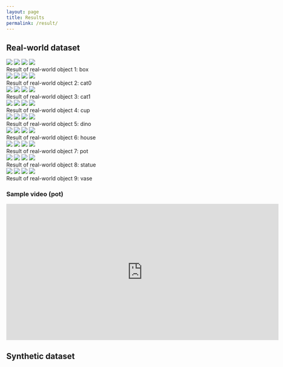 ```yaml
---
layout: page
title: Results
permalink: /result/
---
```


## Real-world dataset
<div class="imgmul4">
<img src="{{site.url}}{{site.baseurl}}/assets/result/box/box_mvs.png" style="border:none;">
<img src="{{site.url}}{{site.baseurl}}/assets/result/box/box_ps.png" style="border:none;">
<img src="{{site.url}}{{site.baseurl}}/assets/result/box/box_sl.png" style="border:none;">
<img src="{{site.url}}{{site.baseurl}}/assets/result/box/box_sc.png" style="border:none;">
<div class="thecap">Result of real-world object 1: box</div>
</div>

<div class="imgmul4">
<img src="{{site.url}}{{site.baseurl}}/assets/result/cat0/cat0_mvs.png" style="border:none;">
<img src="{{site.url}}{{site.baseurl}}/assets/result/cat0/cat0_ps.png" style="border:none;">
<img src="{{site.url}}{{site.baseurl}}/assets/result/cat0/cat0_sl.png" style="border:none;">
<img src="{{site.url}}{{site.baseurl}}/assets/result/cat0/cat0_sc.png" style="border:none;">
<div class="thecap">Result of real-world object 2: cat0</div>
</div>

<div class="imgmul4">
<img src="{{site.url}}{{site.baseurl}}/assets/result/cat1/cat1_mvs.png" style="border:none;">
<img src="{{site.url}}{{site.baseurl}}/assets/result/cat1/cat1_ps.png" style="border:none;">
<img src="{{site.url}}{{site.baseurl}}/assets/result/cat1/cat1_sl.png" style="border:none;">
<img src="{{site.url}}{{site.baseurl}}/assets/result/cat1/cat1_sc.png" style="border:none;">
<div class="thecap">Result of real-world object 3: cat1</div>
</div>

<div class="imgmul4">
<img src="{{site.url}}{{site.baseurl}}/assets/result/cup/cup_mvs.png" style="border:none;">
<img src="{{site.url}}{{site.baseurl}}/assets/result/cup/cup_ps.png" style="border:none;">
<img src="{{site.url}}{{site.baseurl}}/assets/result/cup/cup_sl.png" style="border:none;">
<img src="{{site.url}}{{site.baseurl}}/assets/result/cup/cup_sc.png" style="border:none;">
<div class="thecap">Result of real-world object 4: cup</div>
</div>

<div class="imgmul4">
<img src="{{site.url}}{{site.baseurl}}/assets/result/dino/dino_mvs.png" style="border:none;">
<img src="{{site.url}}{{site.baseurl}}/assets/result/dino/dino_ps.png" style="border:none;">
<img src="{{site.url}}{{site.baseurl}}/assets/result/dino/dino_sl.png" style="border:none;">
<img src="{{site.url}}{{site.baseurl}}/assets/result/dino/dino_sc.png" style="border:none;">
<div class="thecap">Result of real-world object 5: dino</div>
</div>

<div class="imgmul4">
<img src="{{site.url}}{{site.baseurl}}/assets/result/house/house_mvs.png" style="border:none;">
<img src="{{site.url}}{{site.baseurl}}/assets/result/house/house_ps.png" style="border:none;">
<img src="{{site.url}}{{site.baseurl}}/assets/result/house/house_sl.png" style="border:none;">
<img src="{{site.url}}{{site.baseurl}}/assets/result/house/house_sc.png" style="border:none;">
<div class="thecap">Result of real-world object 6: house</div>
</div>

<div class="imgmul4">
<img src="{{site.url}}{{site.baseurl}}/assets/result/pot/pot_mvs.png" style="border:none;">
<img src="{{site.url}}{{site.baseurl}}/assets/result/pot/pot_ps.png" style="border:none;">
<img src="{{site.url}}{{site.baseurl}}/assets/result/pot/pot_sl.png" style="border:none;">
<img src="{{site.url}}{{site.baseurl}}/assets/result/pot/pot_sc.png" style="border:none;">
<div class="thecap">Result of real-world object 7: pot</div>
</div>

<div class="imgmul4">
<img src="{{site.url}}{{site.baseurl}}/assets/result/statue/statue_mvs.png" style="border:none;">
<img src="{{site.url}}{{site.baseurl}}/assets/result/statue/statue_ps.png" style="border:none;">
<img src="{{site.url}}{{site.baseurl}}/assets/result/statue/statue_sl.png" style="border:none;">
<img src="{{site.url}}{{site.baseurl}}/assets/result/statue/statue_sc.png" style="border:none;">
<div class="thecap">Result of real-world object 8: statue</div>
</div>

<div class="imgmul4">
<img src="{{site.url}}{{site.baseurl}}/assets/result/vase/vase_mvs.png" style="border:none;">
<img src="{{site.url}}{{site.baseurl}}/assets/result/vase/vase_ps.png" style="border:none;">
<img src="{{site.url}}{{site.baseurl}}/assets/result/vase/vase_sl.png" style="border:none;">
<img src="{{site.url}}{{site.baseurl}}/assets/result/vase/vase_sc.png" style="border:none;">
<div class="thecap">Result of real-world object 9: vase</div>
</div>

### Sample video (pot)
<iframe width="720" height="360" src="https://www.youtube.com/embed/4YgkcXeKovQ" frameborder="0" allowfullscreen></iframe>

## Synthetic dataset